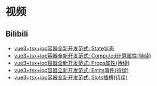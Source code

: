 # 视频

## Bilibili

- [vue3+tsx+ioc容器全新开发范式: State状态](https://www.bilibili.com/video/BV14m411y7gx/)
- [vue3+tsx+ioc容器全新开发范式: Computed计算属性(待续)]()
- [vue3+tsx+ioc容器全新开发范式: Props属性(待续)]()
- [vue3+tsx+ioc容器全新开发范式: Emits事件(待续)]()
- [vue3+tsx+ioc容器全新开发范式: Slots插槽(待续)]()
